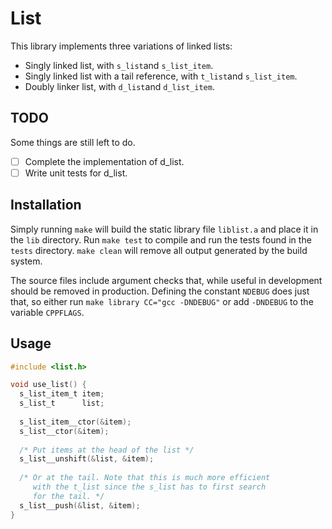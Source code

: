 # List

This library implements three variations of linked lists:

- Singly linked list, with `s_list`and `s_list_item`.
- Singly linked list with a tail reference, with `t_list`and `s_list_item`.
- Doubly linker list, with `d_list`and `d_list_item`.

## TODO

Some things are still left to do.

- [ ] Complete the implementation of d_list.
- [ ] Write unit tests for d_list.

## Installation

Simply running `make` will build the static library file `liblist.a` and place it in the `lib` directory. Run `make test` to compile and run the tests found in the `tests` directory. `make clean` will remove all output generated by the build system.

The source files include argument checks that, while useful in development should be removed in production. Defining the constant `NDEBUG` does just that, so either run `make library CC="gcc -DNDEBUG"` or add `-DNDEBUG` to the variable `CPPFLAGS`.

## Usage

```c
#include <list.h>

void use_list() {
  s_list_item_t item;
  s_list_t      list;
  
  s_list_item__ctor(&item);
  s_list__ctor(&item);
  
  /* Put items at the head of the list */
  s_list__unshift(&list, &item);
  
  /* Or at the tail. Note that this is much more efficient 
     with the t_list since the s_list has to first search
     for the tail. */
  s_list__push(&list, &item);
}
```